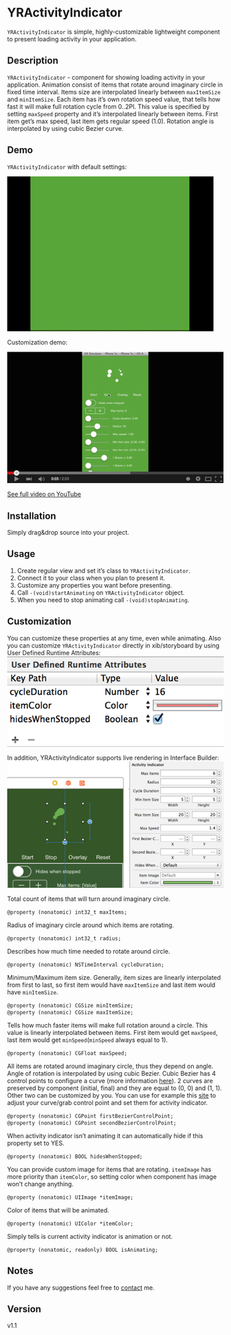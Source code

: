 # YRActivityIndicator

`YRActivityIndicator` is simple, highly-customizable lightweight component to present loading activity in your application.

## Description

`YRActivityIndicator` - component for showing loading activity in your application. Animation consist of items that rotate around imaginary circle in fixed time interval. Items size are interpolated linearly between `maxItemSize` and `minItemSize`. Each item has it’s own rotation speed value, that tells how fast it will make full rotation cycle from 0..2PI. This value is specified by setting `maxSpeed` property and it’s interpolated linearly between items. First item get’s max speed, last item gets regular speed (1.0). Rotation angle is interpolated by using cubic Bezier curve. 

## Demo

`YRActivityIndicator` with default settings:

![Demo](/DemoImages/demo.gif)

Customization demo:

[![FullDemo](/DemoImages/youtube.png)](https://www.youtube.com/watch?v=HCTKk94Uk7U&feature=youtu.be)

[See full video on YouTube](https://www.youtube.com/watch?v=HCTKk94Uk7U&feature=youtu.be)

## Installation

Simply drag&drop source into your project.

## Usage

1. Create regular view and set it’s class to `YRActivityIndicator`.
2. Connect it to your class when you plan to present it.
3. Customize any properties you want before presenting.
4. Call `-(void)startAnimating` on `YRActivityIndicator` object.
5. When you need to stop animating call `-(void)stopAnimating`.

## Customization 

You can customize these properties at any time, even while animating.
Also you can customize `YRActivityIndicator` directly in xib/storyboard by using User Defined Runtime Attributes:
![RuntimeAttributes](/DemoImages/RuntimeAttributes.png)

In addition, YRActivityIndicator supports live rendering in Interface Builder:
![LiveRendering](/DemoImages/LiveRendering.png)

Total count of items that will turn around imaginary circle.

	@property (nonatomic) int32_t maxItems;

Radius of imaginary circle around which items are rotating.

	@property (nonatomic) int32_t radius;


Describes how much time needed to rotate around circle.

	@property (nonatomic) NSTimeInterval cycleDuration;


Minimum/Maximum item size. Generally, item sizes are linearly interpolated from first to last, so first item would have `maxItemSize` and last item would have `minItemSize`.

	@property (nonatomic) CGSize minItemSize;
	@property (nonatomic) CGSize maxItemSize;

Tells how much faster items will make full rotation around a circle. This value is linearly interpolated between items. First item would get `maxSpeed`, last item would get `minSpeed`(`minSpeed` always equal to 1).

	@property (nonatomic) CGFloat maxSpeed;

All items are rotated around imaginary circle, thus they depend on angle. Angle of rotation is interpolated by using cubic Bezier. Cubic Bezier has 4 control points to configure a curve (more information [here](http://en.wikipedia.org/wiki/B%C3%A9zier_curve#Cubic_B.C3.A9zier_curves)). 2 curves are preserved by component (initial, final) and they are equal to (0, 0) and (1, 1). Other two can be customized by you. You can use for example this [site](http://cubic-bezier.com/) to adjust your curve/grab control point and set them for activity indicator.

	@property (nonatomic) CGPoint firstBezierControlPoint;
	@property (nonatomic) CGPoint secondBezierControlPoint;

When activity indicator isn’t animating it can automatically hide if this property set to YES.	

	@property (nonatomic) BOOL hidesWhenStopped;


You can provide custom image for items that are rotating. `itemImage` has more priority than `itemColor`, so setting color when component has image won’t change anything.

	@property (nonatomic) UIImage *itemImage;

Color of items that will be animated.

	@property (nonatomic) UIColor *itemColor;	

Simply tells is current activity indicator is animation or not.
	
	@property (nonatomic, readonly) BOOL isAnimating;

## Notes

If you have any suggestions feel free to [contact](mailto:solomidSF@bk.ru) me.

## Version

v1.1